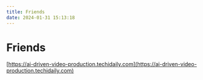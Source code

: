 ```yaml
---
title: Friends
date: 2024-01-31 15:13:18
---
```


# Friends

[https://ai-driven-video-production.techidaily.com](https://ai-driven-video-production.techidaily.com)
